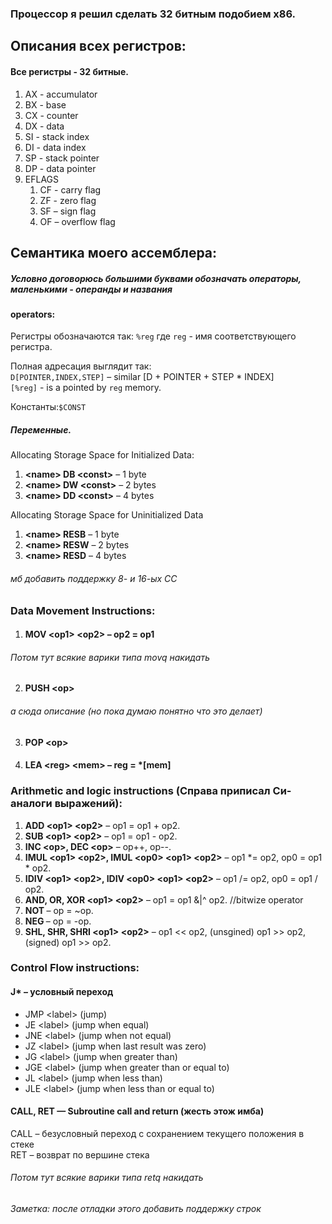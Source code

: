 ### Процессор я решил сделать 32 битным подобием x86.

## Описания всех регистров:
#### Все регистры - 32 битные.
1. AX - accumulator
2. BX - base
3. CX - counter
4. DX - data
5. SI - stack index
6. DI - data index
7. SP - stack pointer
8. DP - data pointer
9. EFLAGS
   1. CF - carry flag
   2. ZF - zero flag
   3. SF – sign flag
   4. OF – overflow flag

## Семантика моего ассемблера:
##### Условно договорюсь большими буквами обозначать операторы, маленькими - операнды и названия

#### operators:
Регистры обозначаются так: `%reg` где `reg` - имя соответствующего регистра.

Полная адресация выглядит так:\
`D[POINTER,INDEX,STEP]` – similar [D + POINTER + STEP * INDEX]\
`[%reg]` - is a pointed by `reg` memory.

Константы:`$CONST`

##### Переменные.
Allocating Storage Space for Initialized Data:
1. **\<name> DB \<const>** – 1 byte
2. **\<name> DW \<const>** – 2 bytes
3. **\<name> DD \<const>** – 4 bytes
 
Allocating Storage Space for Uninitialized Data
1. **\<name> RESB** – 1 byte
2. **\<name> RESW** – 2 bytes
3. **\<name> RESD** – 4 bytes

###### мб добавить поддержку 8- и 16-ых СС

### Data Movement Instructions:

1. #### MOV \<op1> \<op2> – op2 = op1
###### Потом тут всякие варики типа movq накидать
2. #### PUSH \<op>
###### а сюда описание (но пока думаю понятно что это делает)
3. #### POP \<op>

4. #### LEA \<reg> \<mem> – reg = *[mem] 

### Arithmetic and logic instructions (Справа приписал Си-аналоги выражений):

1. **ADD \<op1> \<op2>**  – op1 = op1 + op2.
2. **SUB \<op1> \<op2>** – op1 = op1 - op2.
3. **INC \<op>, DEC \<op>** – op++, op--.
4. **IMUL \<op1> \<op2>, IMUL \<op0> \<op1> \<op2>** – op1 *= op2, op0 = op1 * op2.
5. **IDIV \<op1> \<op2>, IDIV \<op0> \<op1> \<op2>** – op1 /= op2, op0 = op1 / op2.
6. **AND, OR, XOR \<op1> \<op2>** – op1 = op1 &|^ op2. //bitwize operator
7. **NOT <op>** – op = ~op.
8. **NEG <op>** – op = -op.
9. **SHL, SHR, SHRI \<op1> \<op2>** – op1 << op2, (unsgined) op1 >> op2, (signed) op1 >> op2.

### Control Flow instructions:

#### J* – условный переход
* JMP \<label> (jump)
* JE \<label> (jump when equal)
* JNE \<label> (jump when not equal)
* JZ \<label> (jump when last result was zero)
* JG \<label> (jump when greater than)
* JGE \<label> (jump when greater than or equal to)
* JL \<label> (jump when less than)
* JLE \<label> (jump when less than or equal to)

#### CALL, RET — Subroutine call and return (жесть этож имба)
CALL <label> – безусловный переход с сохранением текущего положения в стеке\
RET – возврат по вершине стека
###### Потом тут всякие варики типа retq накидать

###### Заметка: после отладки этого добавить поддержку строк

